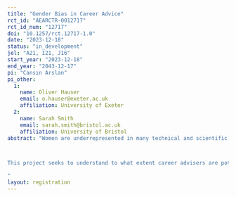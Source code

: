 ```yaml
---
title: "Gender Bias in Career Advice"
rct_id: "AEARCTR-0012717"
rct_id_num: "12717"
doi: "10.1257/rct.12717-1.0"
date: "2023-12-18"
status: "in_development"
jel: "A21, I21, J16"
start_year: "2023-12-18"
end_year: "2043-12-17"
pi: "Cansın Arslan"
pi_other:
  1:
    name: Oliver Hauser
    email: o.hauser@exeter.ac.uk
    affiliation: University of Exeter
  2:
    name: Sarah Smith
    email: sarah.smith@bristol.ac.uk
    affiliation: University of Bristol
abstract: "Women are underrepresented in many technical and scientific subjects at university including Science, Technology, Engineering, and Mathematics (STEM) and Economics. In the United Kingdom, women account for only 32% of Economics undergraduate students. Preferences for fields of study are largely formed before university and, among many others, stereotypes formed or reinforced before enrolment are important. One factor that likely influences subject choices is recommendations that students receive from career advisers about university subjects. However, we know little about to what extent career advice is potentially (gender) biased. If such biases exist, one way to reduce them is through training and informing career advisers about those pitfalls. This project aims to fill this gap in knowledge by shedding light on the university subject recommendations made by career advisers to secondary school students leading up to their decision of what subject to study at university. 

This project seeks to understand to what extent career advisers are potentially (gender) biased in their recommendations, such that they might be more likely to recommend gender-stereotypical subjects to students. We intend to have a better understanding of the subject recommendations that career advisers make to secondary school students and explore if information provision about gender bias in Economics can reduce gender-stereotypical recommendations. To this end, we will first collect recommendations from career advisers and ask them to complete an Implicit Association Test (IAT) focusing on bias related to subjects through an online survey. Next, we will run an online workshop for career advisers and inform them about (gender bias in) Economics and reveal their IAT results. We aim to evaluate the effects of this workshop on recommendations in a follow-up survey.
"
layout: registration
---
```


